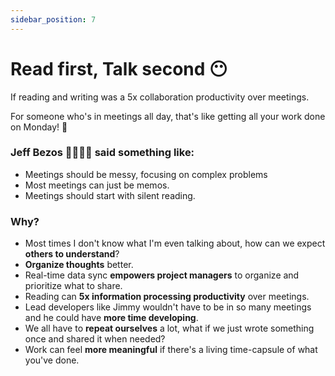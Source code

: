 ```yaml
---
sidebar_position: 7
---
```


# Read first, Talk second 😶

If reading and writing was a 5x collaboration productivity over meetings.

For someone who's in meetings all day, that's like getting all your work done on Monday! 📅

### Jeff Bezos 👨🏻‍🦲💵 said something like:

- Meetings should be messy, focusing on complex problems
- Most meetings can just be memos.
- Meetings should start with silent reading.

### Why?

- Most times I don't know what I'm even talking about, how can we expect **others to understand**?
- **Organize thoughts** better.
- Real-time data sync **empowers project managers** to organize and prioritize what to share.
- Reading can **5x information processing productivity** over meetings.
- Lead developers like Jimmy wouldn't have to be in so many meetings and he could have **more time developing**.
- We all have to **repeat ourselves** a lot, what if we just wrote something once and shared it when needed?
- Work can feel **more meaningful** if there's a living time-capsule of what you've done.

